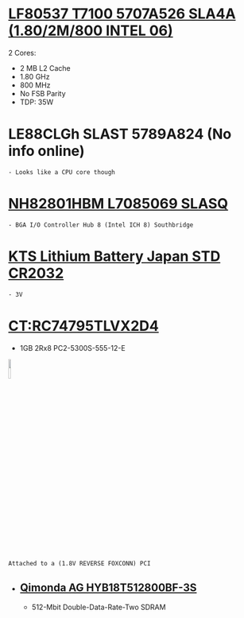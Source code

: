 # [LF80537 T7100 5707A526 SLA4A (1.80/2M/800 INTEL 06)](https://www.intel.com/content/www/us/en/products/sku/29759/intel-core2-duo-processor-t7100-2m-cache-1-80-ghz-800-mhz-fsb/specifications.html)
2 Cores:
- 2 MB L2 Cache
- 1.80 GHz
- 800 MHz
- No FSB Parity
- TDP: 35W

# LE88CLGh SLAST 5789A824 (No info online)
    - Looks like a CPU core though

# [NH82801HBM L7085069 SLASQ](https://www.intel.com/content/dam/doc/design-guide/io-controller-hub-8-family-guidelines.pdf)
    - BGA I/O Controller Hub 8 (Intel ICH 8) Southbridge

# [KTS Lithium Battery Japan STD CR2032](https://24hourbatteries.com/kts-lithium-battery-cr2032/)
    - 3V

# [CT:RC74795TLVX2D4](https://www.compuram.bisz/memory/hp-hpe/notebook/hp-compaq/series/6510b/1gb-em994aa-406727-001-x23d2.htm)
- 1GB 2Rx8 PC2-5300S-555-12-E

<img src="https://github.com/Prabodhcoolkid/Compaq561-Inspection/blob/main/Images/1GB-Mem.jpg?raw=true" width=10% heigh=10%>

    Attached to a (1.8V REVERSE FOXCONN) PCI
- ## [Qimonda AG HYB18T512800BF-3S](https://www.alldatasheet.com/datasheet-pdf/pdf/207090/QIMONDA/HYB18T512800BF-3S.html)
    - 512-Mbit Double-Data-Rate-Two SDRAM
    

